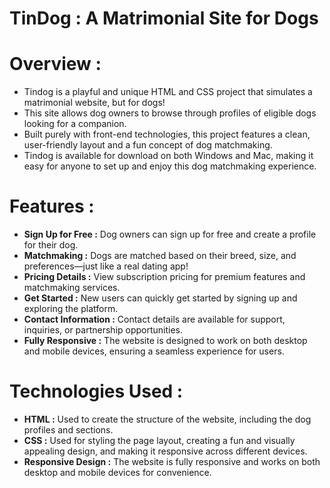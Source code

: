 # TinDog : A Matrimonial Site for Dogs
# Overview :
- Tindog is a playful and unique HTML and CSS project that simulates a matrimonial website, but for dogs! 
- This site allows dog owners to browse through profiles of eligible dogs looking for a companion.
-  Built purely with front-end technologies, this project features a clean, user-friendly layout and a fun concept of dog matchmaking.
-  Tindog is available for download on both Windows and Mac, making it easy for anyone to set up and enjoy this  dog matchmaking experience.
# Features :
- **Sign Up for Free :** Dog owners can sign up for free and create a profile for their dog.
- **Matchmaking :** Dogs are matched based on their breed, size, and preferences—just like a real dating app!
- **Pricing Details :** View subscription pricing for premium features and matchmaking services.
- **Get Started :** New users can quickly get started by signing up and exploring the platform.
- **Contact Information :** Contact details are available for support, inquiries, or partnership opportunities.
- **Fully Responsive :** The website is designed to work on both desktop and mobile devices, ensuring a seamless experience for users.
# Technologies Used :
- **HTML :** Used to create the structure of the website, including the dog profiles and sections.
- **CSS :** Used for styling the page layout, creating a fun and visually appealing design, and making it responsive across different devices.
- **Responsive Design :** The website is fully responsive and works on both desktop and mobile devices for convenience.
